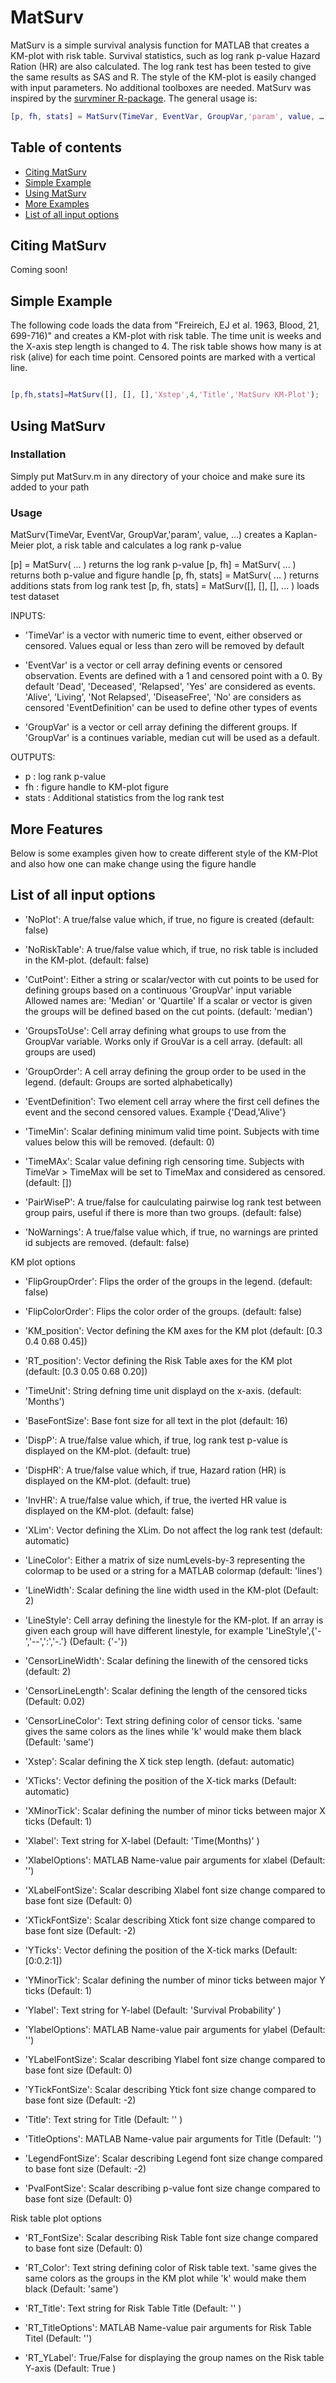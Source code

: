 # MatSurv
MatSurv is a simple survival analysis function for MATLAB that creates a KM-plot with risk table. Survival statistics, such as log rank p-value Hazard Ration (HR) are also calculated. The log rank test has been tested to give the same results as SAS and R. The style of the KM-plot is easily changed with input parameters. No additional toolboxes are needed. MatSurv was inspired by the [survminer R-package](https://github.com/kassambara/survminer).
The general usage is:
```matlab
[p, fh, stats] = MatSurv(TimeVar, EventVar, GroupVar,'param', value, …)
```

## Table of contents ##
- [Citing MatSurv](#Citing-MatSurv)
- [Simple Example](#Simple-Example)
- [Using MatSurv](#Using-Matsurv)
- [More Examples](#features)
- [List of all input options](#List-of-all-input-options)


## Citing MatSurv ##

Coming soon!

## Simple Example ##

The following code loads the data from "Freireich, EJ et al. 1963, Blood, 21, 699-716)" and creates a KM-plot with risk table. The time unit is weeks and the X-axis step length is changed to 4. The risk table shows how many is at risk (alive) for each time point. Censored points are marked with a vertical line. 
 
```matlab

[p,fh,stats]=MatSurv([], [], [],'Xstep',4,'Title','MatSurv KM-Plot');

```

## Using MatSurv ##

### Installation ###
Simply put MatSurv.m in any directory of your choice and make sure its added to your path

### Usage ###
  MatSurv(TimeVar, EventVar, GroupVar,'param', value, ...) creates a Kaplan-Meier plot,
  a risk table and calculates a log rank p-value

  [p] = MatSurv( ... ) returns the log rank p-value
  [p, fh] = MatSurv( ... ) returns both p-value and figure handle
  [p, fh, stats] = MatSurv( ... ) returns additions stats from log rank test
  [p, fh, stats] = MatSurv([], [], [], ... ) loads test dataset

INPUTS:
* 'TimeVar' is a vector with numeric time to event, either observed or
  censored. Values equal or less than zero will be removed by default

* 'EventVar' is a vector or cell array defining events or censored
  observation. Events are defined with a 1 and censored point with a 0. By
  default 'Dead', 'Deceased', 'Relapsed', 'Yes' are considered as events.
  'Alive', 'Living', 'Not Relapsed', 'DiseaseFree', 'No' are considers as censored
  'EventDefinition' can be used to define other types of events

* 'GroupVar' is a vector or cell array defining the different groups.
  If 'GroupVar' is a continues variable, median cut will be used as a default.

OUTPUTS:
* p       : log rank p-value
* fh      : figure handle to KM-plot figure
* stats   : Additional statistics from the log rank test


## More Features ##

Below is some examples given how to create different style of the KM-Plot and also how one can make change using the figure handle

## List of all input options ##

* 'NoPlot': A true/false value which, if true, no figure is created
  (default: false)

* 'NoRiskTable': A true/false value which, if true, no risk table is
  included in the KM-plot. (default: false)

* 'CutPoint': Either a string or scalar/vector with cut points to be used
  for defining groups based on a continuous 'GroupVar' input variable
  Allowed names are: 'Median' or 'Quartile'
  If a scalar or vector is given the groups will be defined based on the
  cut points. (default: 'median')

* 'GroupsToUse': Cell array defining what groups to use from the GroupVar
  variable. Works only if GrouVar is a cell array. (default: all groups are used)

* 'GroupOrder': A cell array defining the group order to be used in the
  legend. (default: Groups are sorted alphabetically)

* 'EventDefinition': Two element cell array where the first cell defines
  the event and the second censored values. Example {'Dead,'Alive'}

* 'TimeMin': Scalar defining minimum valid time point. Subjects with time
  values below this will be removed. (default: 0)

* 'TimeMAx': Scalar value defining righ censoring time. Subjects with
  TimeVar > TimeMax will be set to TimeMax and considered as censored.
  (default: [])

* 'PairWiseP': A true/false for caulculating pairwise log rank test
  between group pairs, useful if there is more than two groups. (default: false)

* 'NoWarnings': A true/false value which, if true, no warnings are printed
  id subjects are removed. (default: false)

KM plot options
* 'FlipGroupOrder': Flips the order of the groups in the legend.
  (default: false)

* 'FlipColorOrder': Flips the color order of the groups.
  (default: false)

* 'KM_position': Vector defining the KM axes for the KM plot
  (default: [0.3 0.4 0.68 0.45])

* 'RT_position': Vector defining the Risk Table axes for the KM plot
  (default: [0.3 0.05 0.68 0.20])

* 'TimeUnit': String defning time unit displayd on the x-axis.
  (default: 'Months')

* 'BaseFontSize': Base font size for all text in the plot
  (default: 16)

* 'DispP': A true/false value which, if true, log rank test p-value
  is displayed on the KM-plot. (default: true)

* 'DispHR': A true/false value which, if true, Hazard ration (HR)
  is displayed on the KM-plot. (default: true)

* 'InvHR': A true/false value which, if true, the iverted HR value
  is displayed on the KM-plot. (default: false)

* 'XLim': Vector defining the XLim. Do not affect the log rank test
  (default: automatic)

* 'LineColor': Either a matrix of size numLevels-by-3 representing the
  colormap to be used or a string for a MATLAB colormap
  (default: 'lines')

* 'LineWidth': Scalar defining the line width used in the KM-plot
  (Default: 2)

* 'LineStyle': Cell array defining the linestyle for the KM-plot.
  If an array is given each group will have different linestyle, for example
  'LineStyle',{'-','--',':','-.'}
  (Default: {'-'})

* 'CensorLineWidth': Scalar defining the linewith of the censored ticks
  (default: 2)

* 'CensorLineLength': Scalar defining the length of the censored ticks
  (Default: 0.02)

* 'CensorLineColor': Text string defining color of censor ticks. 'same
  gives the same colors as the lines while 'k' would make them black
  (Default: 'same')

* 'Xstep': Scalar defining the X tick step length.
  (defaut: automatic)

* 'XTicks': Vector defining the position of the X-tick marks
  (Default: automatic)

* 'XMinorTick': Scalar defining the number of minor ticks between major X
  ticks (Default: 1)

* 'Xlabel': Text string for X-label (Default: 'Time(Months)' )

* 'XlabelOptions': MATLAB Name-value pair arguments for xlabel (Default: '')

* 'XLabelFontSize': Scalar describing Xlabel font size change compared
  to base font size (Default: 0)

* 'XTickFontSize': Scalar describing Xtick font size change compared
  to base font size (Default: -2)

* 'YTicks': Vector defining the position of the X-tick marks
  (Default: [0:0.2:1])

* 'YMinorTick': Scalar defining the number of minor ticks between major Y
  ticks (Default: 1)

* 'Ylabel': Text string for Y-label (Default: 'Survival Probability' )

* 'YlabelOptions': MATLAB Name-value pair arguments for ylabel (Default: '')

* 'YLabelFontSize': Scalar describing Ylabel font size change compared
  to base font size (Default: 0)

* 'YTickFontSize': Scalar describing Ytick font size change compared
  to base font size (Default: -2)

* 'Title': Text string for Title (Default: '' )

* 'TitleOptions': MATLAB Name-value pair arguments for Title (Default: '')

* 'LegendFontSize': Scalar describing Legend font size change compared
  to base font size (Default: -2)

* 'PvalFontSize': Scalar describing p-value font size change compared
  to base font size (Default: 0)

Risk table plot options
* 'RT_FontSize': Scalar describing Risk Table font size change compared
  to base font size (Default: 0)

* 'RT_Color': Text string defining color of Risk table text. 'same
  gives the same colors as the groups in the KM plot while 'k' would make
  them black (Default: 'same')

* 'RT_Title': Text string for Risk Table Title (Default: '' )

* 'RT_TitleOptions': MATLAB Name-value pair arguments for Risk Table Titel (Default: '')

* 'RT_YLabel': True/False for displaying the group names on the Risk table
  Y-axis (Default: True )


